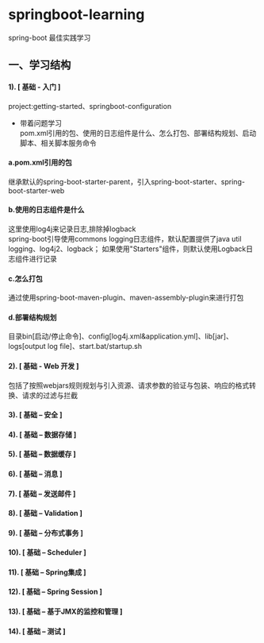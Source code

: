 # springboot-learning
spring-boot 最佳实践学习
## 一、学习结构
#### 1). [ 基础 - 入门 ]
project:getting-started、springboot-configuration<br>
- 带着问题学习<br>
 pom.xml引用的包、使用的日志组件是什么、怎么打包、部署结构规划、启动脚本、相关脚本服务命令<br>
 #### a.pom.xml引用的包<br>
 继承默认的spring-boot-starter-parent，引入spring-boot-starter、spring-boot-starter-web<br>
 #### b.使用的日志组件是什么<br>
 这里使用log4j来记录日志,排除掉logback<br>
 spring-boot引导使用commons logging日志组件，默认配置提供了java util logging、log4j2、logback；
 如果使用"Starters"组件，则默认使用Logback日志组件进行记录
 #### c.怎么打包<br>
 通过使用spring-boot-maven-plugin、maven-assembly-plugin来进行打包<br>
 #### d.部署结构规划<br>
 目录bin[启动/停止命令]、config[log4j.xml&application.yml]、lib[jar]、logs[output log file]、start.bat/startup.sh<br>
#### 2). [ 基础 - Web 开发 ]<br>
 包括了按照webjars规则规划与引入资源、请求参数的验证与包装、响应的格式转换、请求的过滤与拦截<br>
#### 3). [ 基础 – 安全 ]<br>
#### 4). [ 基础 – 数据存储 ]<br>
#### 5). [ 基础 – 数据缓存 ]<br>
#### 6). [ 基础 – 消息 ]<br>
#### 7). [ 基础 – 发送邮件 ]<br>
#### 8). [ 基础 – Validation ]<br>
#### 9). [ 基础 – 分布式事务 ]<br>
#### 10). [ 基础 – Scheduler ]<br>
#### 11). [ 基础 – Spring集成 ]<br>
#### 12). [ 基础 – Spring Session ]<br>
#### 13). [ 基础 – 基于JMX的监控和管理 ]<br>
#### 14). [ 基础 – 测试 ]<br>